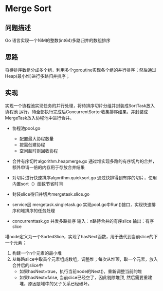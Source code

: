 # Merge Sort

## 问题描述
Go 语言实现一个16M的整数(int64)多路归并的数组排序

## 思路
将待排序数组分成多个组，利用多个goroutine实现各个组的并行排序；然后通过Heap(最小堆)进行多路归并排序；

## 实现
实现一个协程池实现任务的并行处理，将待排序切片分组并封装成SortTask放入协程池
运行，待全部执行完成后ConcurrentSorter收集排序结果，并封装成MergeTask放入协程池中进行合并。

+ 协程池pool.go

    - 配置最大协程数量
    - 按需创建协程
    - 空闲超时则回收协程

+ 合并有序切片algorithm.heapmerge.go
  通过堆实现多路的有序切片的合并，额外申请一倍的内存用于存放合并结果
  
+ 对切片进行快速排序algorithm.quicksort.go
  通过快排得到有序的切片，使用内置sort（）函数节省时间
  
+ 封装slice待归并切片mergetask.slice.go
  
+ service层 mergetask.singletask.go
  实现pool.go中Run()接口，实现快速排序和堆排序的任务处理
  
+ concurrenttask.go  并发多路排序
输入：n路待合并的有序slice
输出：有序slice

堆node定义为一个SortedSlice，实现了hasNext函数，用于迭代到当前slice的下一个元素；
1. 构建一个n个元素的最小堆
2. 从每路slice中取首个元素组成数组，调整堆；每次从堆顶，取一个元素，放入合并后的slice中
    + 如果hasNext=true，执行当前node的Next()，重新调整当前的堆
    + 如果hasNext=false, 当前slice已经空了，因此剔除堆顶, 然后需要重建堆，原因是堆中的父子关系已经破坏。




